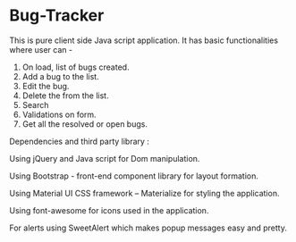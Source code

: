 # Bug-Tracker

This is pure client side Java script application. It has basic functionalities where user can -
1. On load, list of bugs created.
2. Add a bug to the list.
3. Edit the bug.
4. Delete the from the list.
5. Search 
6. Validations on form.
7. Get all the resolved or open bugs. 


Dependencies and third party library : 

Using jQuery and Java script for Dom manipulation.

Using Bootstrap - front-end component library for layout formation. 

Using Material UI CSS framework – Materialize for styling the application. 

Using font-awesome for icons used in the application.

For alerts using SweetAlert which makes popup messages easy and pretty.



